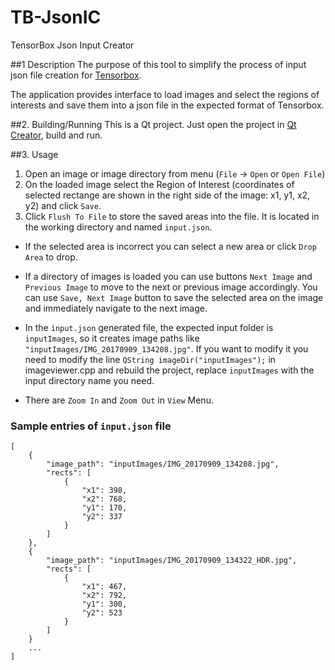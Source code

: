 # TB-JsonIC

TensorBox Json Input Creator

##1 Description
The purpose of this tool to simplify the process of input json file creation for [Tensorbox](https://github.com/Russell91/TensorBox).

The application provides interface to load images and select the regions of interests and save them into a json file in the expected format of Tensorbox.

##2. Building/Running
This is a Qt project.
Just open the project in [Qt Creator](https://www1.qt.io/download-open-source/?hsCtaTracking=f977210e-de67-475f-a32b-65cec207fd03%7Cd62710cd-e1db-46aa-8d4d-2f1c1ffdacea#section-2), build and run.

##3. Usage
1. Open an image or image directory from menu (`File` -> `Open` or `Open File`)
2. On the loaded image select the Region of Interest (coordinates of selected rectange are shown in the right side of the image: x1, y1, x2, y2) and click `Save`.
3. Click `Flush To File` to store the saved areas into the file. It is located in the working directory and named `input.json`.

- If the selected area is incorrect you can select a new area or click `Drop Area` to drop.
- If a directory of images is loaded you can use buttons `Next Image` and `Previous Image` to move to the next or previous image accordingly. You can use `Save, Next Image` button to save the selected area on the image and immediately navigate to the next image.

- In the `input.json` generated file, the expected input folder is `inputImages`, so it creates image paths like `"inputImages/IMG_20170909_134208.jpg"`. If you want to modify it you need to modify the line `QString imageDir("inputImages");` in imageviewer.cpp and rebuild the project, replace `inputImages` with the input directory name you need.

- There are `Zoom In` and `Zoom Out` in `View` Menu.

### Sample entries of `input.json` file
```
[
    {
        "image_path": "inputImages/IMG_20170909_134208.jpg",
        "rects": [
            {
                "x1": 398,
                "x2": 768,
                "y1": 170,
                "y2": 337
            }
        ]
    },
    {
        "image_path": "inputImages/IMG_20170909_134322_HDR.jpg",
        "rects": [
            {
                "x1": 467,
                "x2": 792,
                "y1": 300,
                "y2": 523
            }
        ]
    }
    ...
]
```

